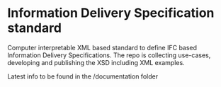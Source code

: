 # Information Delivery Specification standard

Computer interpretable XML based standard to define IFC based Information Delivery Specifications.
The repo is collecting use-cases, developing and publishing the XSD including XML examples.

Latest info to be found in the /documentation folder
